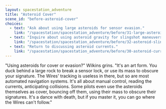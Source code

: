 ```yaml
---
layout: spacestation_adventure
title: "Asteroid Cover"
scene_id: "before-asteroid-cover"
choices:
  - text: "Ask about using large asteroids for sensor evasion."
    link: "/spacestation/spacestation_adventure/before/31-large-asteroid-evasion/"
  - text: "Inquire about using asteroid gravity for slingshot maneuvers."
    link: "/spacestation/spacestation_adventure/before/32-asteroid-slingshot/"
  - text: "Return to discussing asteroid currents."
    link: "/spacestation/spacestation_adventure/before/30-asteroid-currents/"
---
```


"Using asteroids for cover or evasion?" Wilkins grins. "It's an art form. You duck behind a large rock to break a sensor lock, or use its mass to obscure your signature. The Wires' tracking is useless in there, but so are most automated navigation systems. It's all about manual control, reading the currents, anticipating collisions. Some pilots even use the asteroids themselves as cover, bouncing off them, using their mass to obscure their signatures. It's a dance with death, but if you master it, you can go where the Wires can't follow."
